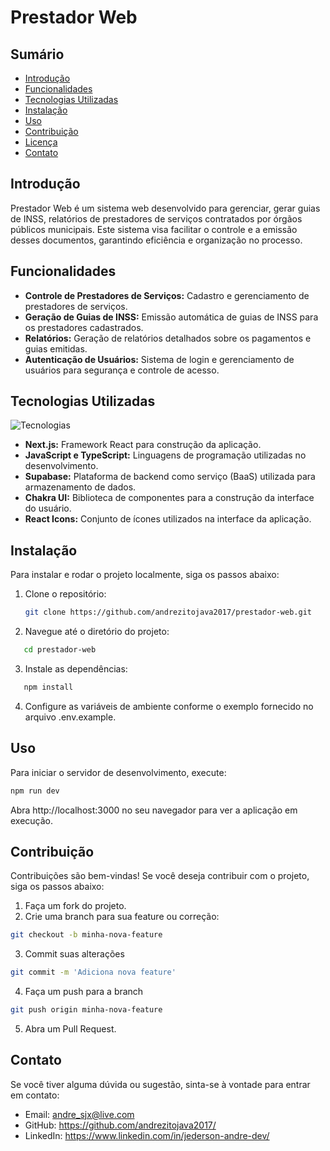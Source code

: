 # Prestador Web

## Sumário

- [Introdução](#introdução)
- [Funcionalidades](#funcionalidades)
- [Tecnologias Utilizadas](#tecnologias-utilizadas)
- [Instalação](#instalação)
- [Uso](#uso)
- [Contribuição](#contribuição)
- [Licença](#licença)
- [Contato](#contato)

## Introdução

Prestador Web é um sistema web desenvolvido para gerenciar, gerar guias de INSS, relatórios de prestadores de serviços contratados por órgãos públicos municipais. Este sistema visa facilitar o controle e a emissão desses documentos, garantindo eficiência e organização no processo.

## Funcionalidades

- **Controle de Prestadores de Serviços:** Cadastro e gerenciamento de prestadores de serviços.
- **Geração de Guias de INSS:** Emissão automática de guias de INSS para os prestadores cadastrados.
- **Relatórios:** Geração de relatórios detalhados sobre os pagamentos e guias emitidas.
- **Autenticação de Usuários:** Sistema de login e gerenciamento de usuários para segurança e controle de acesso.

## Tecnologias Utilizadas
![Tecnologias](https://skillicons.dev/icons?i=js,ts,html,css,nextjs,nodejs,supabase,react,vscode)
- **Next.js:** Framework React para construção da aplicação.
- **JavaScript e TypeScript:** Linguagens de programação utilizadas no desenvolvimento.
- **Supabase:** Plataforma de backend como serviço (BaaS) utilizada para armazenamento de dados.
- **Chakra UI:** Biblioteca de componentes para a construção da interface do usuário.
- **React Icons:** Conjunto de ícones utilizados na interface da aplicação.

## Instalação

Para instalar e rodar o projeto localmente, siga os passos abaixo:

1. Clone o repositório:

   ```bash
   git clone https://github.com/andrezitojava2017/prestador-web.git

   ```

2. Navegue até o diretório do projeto:

```bash
   cd prestador-web
```

3. Instale as dependências:

```bash
   npm install

```

4. Configure as variáveis de ambiente conforme o exemplo fornecido no arquivo .env.example.

## Uso

Para iniciar o servidor de desenvolvimento, execute:

```bash
npm run dev

```

Abra http://localhost:3000 no seu navegador para ver a aplicação em execução.

## Contribuição

Contribuições são bem-vindas! Se você deseja contribuir com o projeto, siga os passos abaixo:

1. Faça um fork do projeto.
2. Crie uma branch para sua feature ou correção:

```bash
git checkout -b minha-nova-feature

```

3. Commit suas alterações

```bash
git commit -m 'Adiciona nova feature'
```

4. Faça um push para a branch

```bash
git push origin minha-nova-feature

```

5. Abra um Pull Request.

## Contato

Se você tiver alguma dúvida ou sugestão, sinta-se à vontade para entrar em contato:

- Email: andre_sjx@live.com
- GitHub: https://github.com/andrezitojava2017/
- LinkedIn: https://www.linkedin.com/in/jederson-andre-dev/
